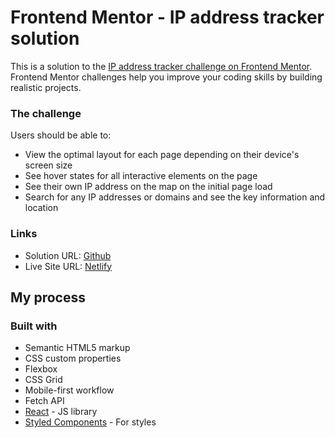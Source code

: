 # Frontend Mentor - IP address tracker solution

This is a solution to the [IP address tracker challenge on Frontend Mentor](https://www.frontendmentor.io/challenges/ip-address-tracker-I8-0yYAH0). Frontend Mentor challenges help you improve your coding skills by building realistic projects.

### The challenge

Users should be able to:

-   View the optimal layout for each page depending on their device's screen size
-   See hover states for all interactive elements on the page
-   See their own IP address on the map on the initial page load
-   Search for any IP addresses or domains and see the key information and location

### Links

-   Solution URL: [Github](https://github.com/shibincreji/IP-Tracker)
-   Live Site URL: [Netlify](https://adramelech-ip-address-tracker.netlify.app/)

## My process

### Built with

-   Semantic HTML5 markup
-   CSS custom properties
-   Flexbox
-   CSS Grid
-   Mobile-first workflow
-   Fetch API
-   [React](https://reactjs.org/) - JS library
-   [Styled Components](https://styled-components.com/) - For styles
